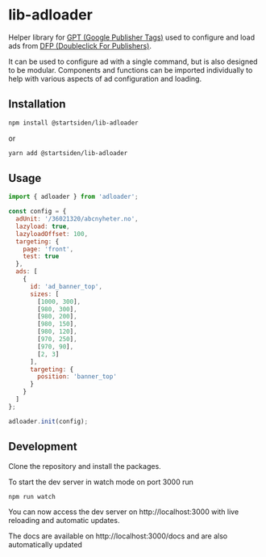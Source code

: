 # lib-adloader

Helper library for [GPT (Google Publisher Tags)](https://developers.google.com/doubleclick-gpt/reference) used to configure and load ads from [DFP (Doubleclick For Publishers)](https://support.google.com/dfp_premium).

It can be used to configure ad with a single command, but is also designed to be modular. Components and functions can be imported individually to help with various aspects of ad configuration and loading.

## Installation

```bash
npm install @startsiden/lib-adloader
```

or

```bash
yarn add @startsiden/lib-adloader
```

## Usage

```javascript
import { adloader } from 'adloader';

const config = {
  adUnit: '/36021320/abcnyheter.no',
  lazyload: true,
  lazyloadOffset: 100,
  targeting: {
    page: 'front',
    test: true
  },
  ads: [
    {
      id: 'ad_banner_top',
      sizes: [
        [1000, 300],
        [980, 300],
        [980, 200],
        [980, 150],
        [980, 120],
        [970, 250],
        [970, 90],
        [2, 3]
      ],
      targeting: {
        position: 'banner_top'
      }
    }
  ]
};

adloader.init(config);
```

## Development

Clone the repository and install the packages.

To start the dev server in watch mode on port 3000 run

```bash
npm run watch
```

You can now access the dev server on http://localhost:3000 with live reloading and automatic updates.

The docs are available on http://localhost:3000/docs and are also automatically updated
